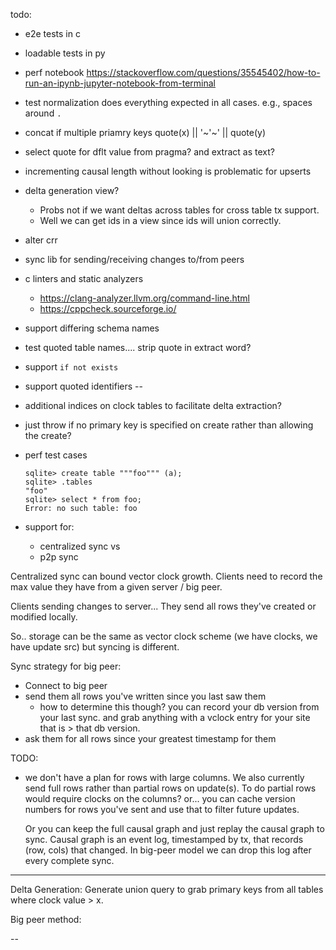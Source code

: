 todo:

- e2e tests in c
- loadable tests in py
- perf notebook
  https://stackoverflow.com/questions/35545402/how-to-run-an-ipynb-jupyter-notebook-from-terminal
- test normalization does everything expected in all cases.
  e.g., spaces around `.`
- concat if multiple priamry keys quote(x) || '~\'~' || quote(y)
- select quote for dflt value from pragma? and extract as text?
- incrementing causal length without looking is problematic for upserts
- delta generation view?
  - Probs not if we want deltas across tables for cross table tx support.
  - Well we can get ids in a view since ids will union correctly.
- alter crr
- sync lib for sending/receiving changes to/from peers
- c linters and static analyzers
  - https://clang-analyzer.llvm.org/command-line.html
  - https://cppcheck.sourceforge.io/
- support differing schema names
- test quoted table names.... strip quote in extract word?
- support `if not exists`
- support quoted identifiers --
- additional indices on clock tables to facilitate delta extraction?
- just throw if no primary key is specified on create rather than allowing the create?
- perf test cases

  ```
  sqlite> create table """foo""" (a);
  sqlite> .tables
  "foo"
  sqlite> select * from foo;
  Error: no such table: foo
  ```

- support for:
  - centralized sync
    vs
  - p2p sync

Centralized sync can bound vector clock growth. Clients need to record the max value they have
from a given server / big peer.

Clients sending changes to server... They send all rows they've created or modified locally.

So.. storage can be the same as vector clock scheme (we have clocks, we have update src)
but syncing is different.

Sync strategy for big peer:

- Connect to big peer
- send them all rows you've written since you last saw them
  - how to determine this though? you can record your db version from your last sync.
    and grab anything with a vclock entry for your site that is > that db version.
- ask them for all rows since your greatest timestamp for them

TODO:

- we don't have a plan for rows with large columns. We also currently send full rows rather than partial rows on update(s).
  To do partial rows would require clocks on the columns? or... you can cache version numbers for rows you've sent
  and use that to filter future updates.

  Or you can keep the full causal graph and just replay the causal graph to sync.
  Causal graph is an event log, timestamped by tx, that records (row, cols) that changed.
  In big-peer model we can drop this log after every complete sync.

---

Delta Generation:
Generate union query to grab primary keys from all tables where clock value > x.

Big peer method:

--
